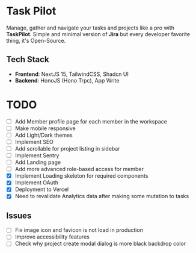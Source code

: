 # Task Pilot

Manage, gather and navigate your tasks and projects like a pro with **TaskPilot**. Simple and minimal version of **Jira** but every developer favorite thing, it's Open-Source.

## Tech Stack

- **Frontend**: NextJS 15, TailwindCSS, Shadcn UI
- **Backend**: HonoJS (Hono Trpc), App Write

# TODO

- [ ] Add Member profile page for each member in the workspace
- [ ] Make mobile responsive
- [ ] Add Light/Dark themes
- [ ] Implement SEO
- [ ] Add scrollable for project listing in sidebar
- [ ] Implement Sentry
- [ ] Add Landing page
- [ ] Add more advanced role-based access for member
- [x] Implement Loading skeleton for required components
- [x] Implement OAuth
- [x] Deployment to Vercel
- [x] Need to revalidate Analytics data after making some mutation to tasks

## Issues

- [ ] Fix image icon and favicon is not load in production
- [ ] Improve accessibility features
- [ ] Check why project create modal dialog is more black backdrop color
